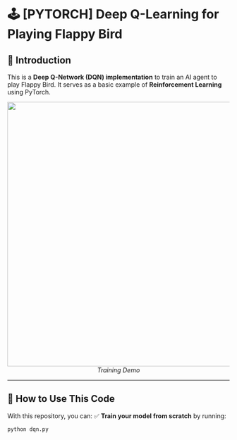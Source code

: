 # 🕹️ [PYTORCH] Deep Q-Learning for Playing Flappy Bird

## 📌 Introduction

This is a **Deep Q-Network (DQN) implementation** to train an AI agent to play Flappy Bird. It serves as a basic example of **Reinforcement Learning** using PyTorch.

<p align="center">
  <img src="demo/flap.mp4" width=600><br/>
  <i>Training Demo</i>
</p>

---

## 🚀 How to Use This Code

With this repository, you can:
✅ **Train your model from scratch** by running:
```sh
python dqn.py
